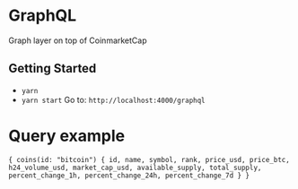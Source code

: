 # GraphQL
Graph layer on top of CoinmarketCap

## Getting Started
- `yarn`
- `yarn start`
Go to: `http://localhost:4000/graphql`

# Query example
`{
  coins(id: "bitcoin") {
    id,
    name,
    symbol,
    rank,
    price_usd,
    price_btc,
    h24_volume_usd,
    market_cap_usd,
    available_supply,
    total_supply,
    percent_change_1h,
    percent_change_24h,
    percent_change_7d
  }
}`